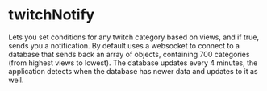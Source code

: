 # twitchNotify
 
Lets you set conditions for any twitch category based on views, and if true, sends you a notification. By default uses a websocket to connect to a database that sends back an array of objects, containing 700 categories (from highest views to lowest). The database updates every 4 minutes, the application detects when the database has newer data and updates to it as well. 
